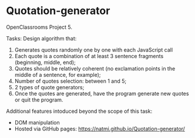 # Quotation-generator
OpenClassrooms Project 5.

Tasks: 
Design algorithm that:
1. Generates quotes randomly one by one with each JavaScript call
2. Each quote is a combination of at least 3 sentence fragments (beginning, middle, end);
3. Quotes should be relatively coherent (no exclamation points in the middle of a sentence, for example);
4. Number of quotes selection: between 1 and 5;
5. 2 types of quote generators;
6. Once the quotes are generated, have the program generate new quotes or quit the program.

Additional features intoduced beyond the scope of this task:
- DOM manipulation
- Hosted via GitHub pages: https://natmi.github.io/Quotation-generator/
